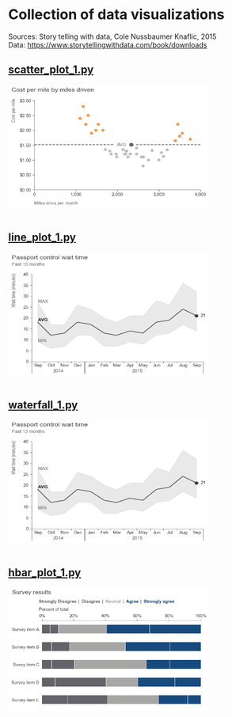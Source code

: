 # Collection of data visualizations

Sources: Story telling with data, Cole Nussbaumer Knaflic, 2015  
Data: https://www.storytellingwithdata.com/book/downloads

## [scatter_plot_1.py](https://github.com/vaidasbog/data-viz/blob/main/code/scatter_plot_1.py)

<a href="url"><img src="https://github.com/vaidasbog/data-viz/blob/main/plots/scatter_plot_1.png" align="center" height="250" width="406.25" ></a><br/><br/>

## [line_plot_1.py](https://github.com/vaidasbog/data-viz/blob/main/code/line_plot_1.py)

<a href="url"><img src="https://github.com/vaidasbog/data-viz/blob/main/plots/line_plot_1.png" align="center" height="250" width="406.25" ></a><br/><br/>

## [waterfall_1.py](https://github.com/vaidasbog/data-viz/blob/main/code/waterfall_1.py)

<a href="url"><img src="https://github.com/vaidasbog/data-viz/blob/main/plots/line_plot_1.png" align="center" height="250" width="406.25" ></a><br/><br/>

## [hbar_plot_1.py](https://github.com/vaidasbog/data-viz/blob/main/code/hbar_plot_1.py)

<a href="url"><img src="https://github.com/vaidasbog/data-viz/blob/main/plots/hbar_plot_1.png" align="center" height="250" width="406.25" ></a><br/><br/>